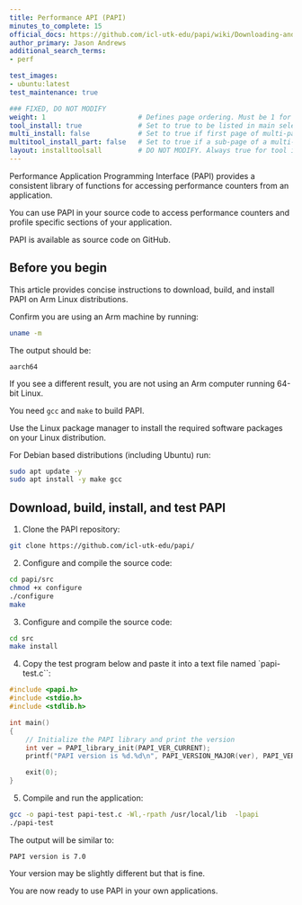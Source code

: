 ```yaml
---
title: Performance API (PAPI)
minutes_to_complete: 15
official_docs: https://github.com/icl-utk-edu/papi/wiki/Downloading-and-Installing-PAPI
author_primary: Jason Andrews
additional_search_terms:
- perf

test_images:
- ubuntu:latest
test_maintenance: true

### FIXED, DO NOT MODIFY
weight: 1                       # Defines page ordering. Must be 1 for first (or only) page.
tool_install: true              # Set to true to be listed in main selection page, else false
multi_install: false            # Set to true if first page of multi-page article, else false
multitool_install_part: false   # Set to true if a sub-page of a multi-page article, else false
layout: installtoolsall         # DO NOT MODIFY. Always true for tool install articles
---
```


Performance Application Programming Interface (PAPI) provides a consistent library of functions for accessing performance counters from an application.

You can use PAPI in your source code to access performance counters and profile specific sections of your application.

PAPI is available as source code on GitHub.

## Before you begin

This article provides concise instructions to download, build, and install PAPI on Arm Linux distributions.

Confirm you are using an Arm machine by running:

```bash
uname -m
```

The output should be:

```output
aarch64
```

If you see a different result, you are not using an Arm computer running 64-bit Linux.

You need `gcc` and `make` to build PAPI.

Use the Linux package manager to install the required software packages on your Linux distribution.

For Debian based distributions (including Ubuntu) run:

```bash { target="ubuntu:latest" }
sudo apt update -y
sudo apt install -y make gcc
```

## Download, build, install, and test PAPI

1. Clone the PAPI repository:

```bash { target="ubuntu:latest" }
git clone https://github.com/icl-utk-edu/papi/
```

2. Configure and compile the source code:

```bash { target="ubuntu:latest" }
cd papi/src
chmod +x configure
./configure
make
```

3. Configure and compile the source code:

```bash { target="ubuntu:latest" }
cd src
make install
```

4. Copy the test program below and paste it into a text file named `papi-test.c``:

```C { file_name="papi-test.c" }
#include <papi.h>
#include <stdio.h>
#include <stdlib.h>

int main()
{
    // Initialize the PAPI library and print the version
    int ver = PAPI_library_init(PAPI_VER_CURRENT);
    printf("PAPI version is %d.%d\n", PAPI_VERSION_MAJOR(ver), PAPI_VERSION_MINOR(ver));

    exit(0);
}
```

5. Compile and run the application:

```bash { target="ubuntu:latest" }
gcc -o papi-test papi-test.c -Wl,-rpath /usr/local/lib  -lpapi
./papi-test
```

The output will be similar to:

```output
PAPI version is 7.0
```

Your version may be slightly different but that is fine.

You are now ready to use PAPI in your own applications.
